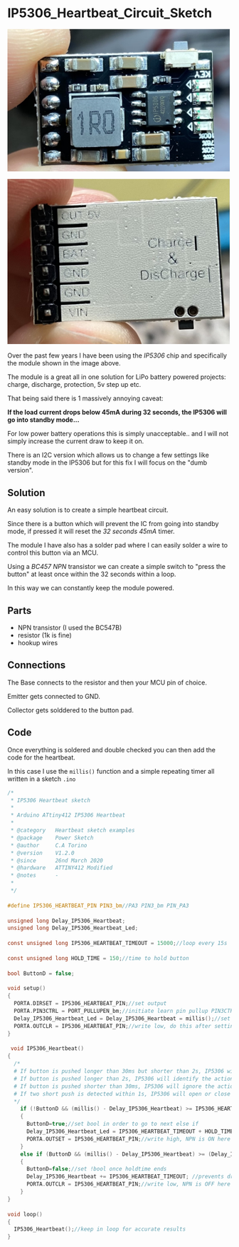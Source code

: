 # IP5306_Heartbeat_Circuit_Sketch

[<img src="img/frontb.jpg" width="500"/>](img/frontb.jpg)

[<img src="img/backb.jpg" width="500"/>](img/backb.jpg)

Over the past few years I have been using the *IP5306* chip and specifically the module shown in the image above.

The module is a great all in one solution for LiPo battery powered projects: charge, discharge, protection, 5v step up etc.

That being said there is 1 massively annoying caveat:

**If the load current drops below 45mA during 32 seconds, the IP5306 will go into standby mode...**

For low power battery operations this is simply unacceptable.. and I will not simply increase the current draw to keep it on.

There is an I2C version which allows us to change a few settings like standby mode in the IP5306 but for this fix I will focus on the "dumb version".

## Solution

An easy solution is to create a simple heartbeat circuit.

Since there is a button which will prevent the IC from going into standby mode, if pressed it will reset the *32 seconds 45mA* timer.

The module I have also has a solder pad where I can easily solder a wire to control this button via an MCU.

Using a *BC457 NPN* transistor we can create a simple switch to "press the button" at least once within the 32 seconds within a loop.

In this way we can constantly keep the module powered.

## Parts

- NPN transistor (I used the BC547B)
- resistor (1k is fine)
- hookup wires

## Connections

The Base connects to the resistor and then your MCU pin of choice.

Emitter gets connected to GND.

Collector gets solddered to the button pad.

## Code

Once everything is soldered and double checked you can then add the code for the heartbeat.

In this case I use the `millis()` function and a simple repeating timer all written in a sketch `.ino`


```C
/*
 * IP5306 Heartbeat sketch
 *
 * Arduino ATtiny412 IP5306 Heartbeat
 *
 * @category   Heartbeat sketch examples
 * @package    Power Sketch
 * @author     C.A Torino
 * @version    V1.2.0
 * @since      26nd March 2020
 * @hardware   ATTINY412 Modified
 * @notes      -
 *
 */

#define IP5306_HEARTBEAT_PIN PIN3_bm//PA3 PIN3_bm PIN_PA3

unsigned long Delay_IP5306_Heartbeat;
unsigned long Delay_IP5306_Heartbeat_Led;

const unsigned long IP5306_HEARTBEAT_TIMEOUT = 15000;//loop every 15s

const unsigned long HOLD_TIME = 150;//time to hold button

bool ButtonD = false;

void setup() 
{
  PORTA.DIRSET = IP5306_HEARTBEAT_PIN;//set output
  PORTA.PIN3CTRL = PORT_PULLUPEN_bm;//initiate learn pin pullup PIN3CTRL = PIN3_bm
  Delay_IP5306_Heartbeat_Led = Delay_IP5306_Heartbeat = millis();//set to current millis at start
  PORTA.OUTCLR = IP5306_HEARTBEAT_PIN;//write low, do this after setting output and pullup
}

 void IP5306_Heartbeat() 
{
  /*
  # If button is pushed longer than 30ms but shorter than 2s, IP5306 will identify the action as short push. Short push will open SOC indicator LEDs and step-up converter
  # If button is pushed longer than 2s, IP5306 will identify the action as long push. Long push will close step-up convertor, SOC indicator LED and flashlight LED.
  # If button is pushed shorter than 30ms, IP5306 will ignore the action.
  # If two short push is detected within 1s, IP5306 will open or close flashlight LED
  */
    if (!ButtonD && (millis() - Delay_IP5306_Heartbeat) >= IP5306_HEARTBEAT_TIMEOUT)
    {
      ButtonD=true;//set bool in order to go to next else if
      Delay_IP5306_Heartbeat_Led = IP5306_HEARTBEAT_TIMEOUT + HOLD_TIME; //add holdtime to heartbeat
      PORTA.OUTSET = IP5306_HEARTBEAT_PIN;//write high, NPN is ON here
    }
    else if (ButtonD && (millis() - Delay_IP5306_Heartbeat) >= (Delay_IP5306_Heartbeat_Led))
    {
      ButtonD=false;//set !bool once holdtime ends
      Delay_IP5306_Heartbeat += IP5306_HEARTBEAT_TIMEOUT; //prevents drift
      PORTA.OUTCLR = IP5306_HEARTBEAT_PIN;//write low, NPN is OFF here
    }
}

void loop() 
{
  IP5306_Heartbeat();//keep in loop for accurate results
}

```










